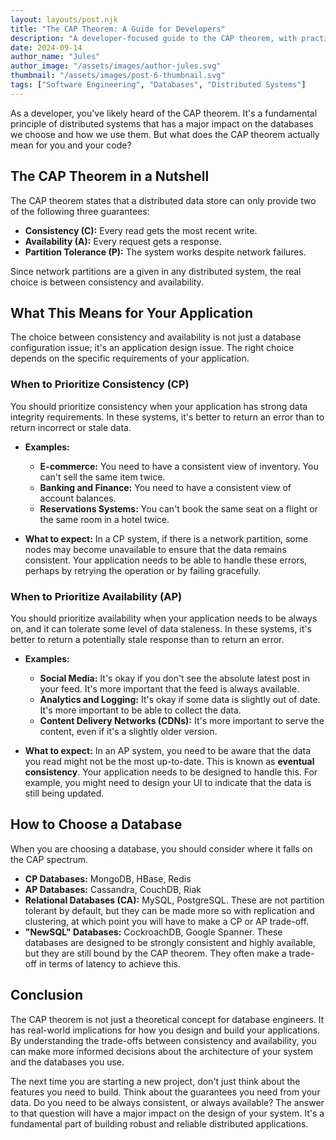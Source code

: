 ```yaml
---
layout: layouts/post.njk
title: "The CAP Theorem: A Guide for Developers"
description: "A developer-focused guide to the CAP theorem, with practical advice on how to choose and use distributed databases."
date: 2024-09-14
author_name: "Jules"
author_image: "/assets/images/author-jules.svg"
thumbnail: "/assets/images/post-6-thumbnail.svg"
tags: ["Software Engineering", "Databases", "Distributed Systems"]
---
```


As a developer, you've likely heard of the CAP theorem. It's a fundamental principle of distributed systems that has a major impact on the databases we choose and how we use them. But what does the CAP theorem actually mean for you and your code?

## The CAP Theorem in a Nutshell

The CAP theorem states that a distributed data store can only provide two of the following three guarantees:

*   **Consistency (C):** Every read gets the most recent write.
*   **Availability (A):** Every request gets a response.
*   **Partition Tolerance (P):** The system works despite network failures.

Since network partitions are a given in any distributed system, the real choice is between consistency and availability.

## What This Means for Your Application

The choice between consistency and availability is not just a database configuration issue; it's an application design issue. The right choice depends on the specific requirements of your application.

### When to Prioritize Consistency (CP)

You should prioritize consistency when your application has strong data integrity requirements. In these systems, it's better to return an error than to return incorrect or stale data.

*   **Examples:**
    *   **E-commerce:** You need to have a consistent view of inventory. You can't sell the same item twice.
    *   **Banking and Finance:** You need to have a consistent view of account balances.
    *   **Reservations Systems:** You can't book the same seat on a flight or the same room in a hotel twice.

*   **What to expect:** In a CP system, if there is a network partition, some nodes may become unavailable to ensure that the data remains consistent. Your application needs to be able to handle these errors, perhaps by retrying the operation or by failing gracefully.

### When to Prioritize Availability (AP)

You should prioritize availability when your application needs to be always on, and it can tolerate some level of data staleness. In these systems, it's better to return a potentially stale response than to return an error.

*   **Examples:**
    *   **Social Media:** It's okay if you don't see the absolute latest post in your feed. It's more important that the feed is always available.
    *   **Analytics and Logging:** It's okay if some data is slightly out of date. It's more important to be able to collect the data.
    *   **Content Delivery Networks (CDNs):** It's more important to serve the content, even if it's a slightly older version.

*   **What to expect:** In an AP system, you need to be aware that the data you read might not be the most up-to-date. This is known as **eventual consistency**. Your application needs to be designed to handle this. For example, you might need to design your UI to indicate that the data is still being updated.

## How to Choose a Database

When you are choosing a database, you should consider where it falls on the CAP spectrum.

*   **CP Databases:** MongoDB, HBase, Redis
*   **AP Databases:** Cassandra, CouchDB, Riak
*   **Relational Databases (CA):** MySQL, PostgreSQL. These are not partition tolerant by default, but they can be made more so with replication and clustering, at which point you will have to make a CP or AP trade-off.
*   **"NewSQL" Databases:** CockroachDB, Google Spanner. These databases are designed to be strongly consistent and highly available, but they are still bound by the CAP theorem. They often make a trade-off in terms of latency to achieve this.

## Conclusion

The CAP theorem is not just a theoretical concept for database engineers. It has real-world implications for how you design and build your applications. By understanding the trade-offs between consistency and availability, you can make more informed decisions about the architecture of your system and the databases you use.

The next time you are starting a new project, don't just think about the features you need to build. Think about the guarantees you need from your data. Do you need to be always consistent, or always available? The answer to that question will have a major impact on the design of your system. It's a fundamental part of building robust and reliable distributed applications.
